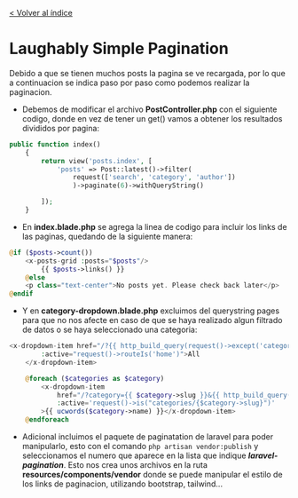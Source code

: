 [< Volver al índice](../index.md)

# Laughably Simple Pagination

Debido a que se tienen muchos posts la pagina se ve recargada, por lo que a continuacion se indica paso por paso como podemos realizar la paginacion.

- Debemos de modificar el archivo **PostController.php** con el siguiente codigo, donde en vez de tener un get() vamos a obtener los resultados divididos por pagina:

```php
public function index()
    {
        return view('posts.index', [
            'posts' => Post::latest()->filter(
                request(['search', 'category', 'author'])
                )->paginate(6)->withQueryString()

        ]);
    }
```

- En **index.blade.php** se agrega la linea de codigo para incluir los links de las paginas, quedando de la siguiente manera:

```php
@if ($posts->count())
    <x-posts-grid :posts="$posts"/>
        {{ $posts->links() }}
    @else
    <p class="text-center">No posts yet. Please check back later</p>
@endif
```

- Y en **category-dropdown.blade.php** excluimos del querystring pages para que no nos afecte en caso de que se haya realizado algun filtrado de datos o se haya seleccionado una categoria:

```php
<x-dropdown-item href="/?{{ http_build_query(request()->except('category', 'page')) }}"
        :active="request()->routeIs('home')">All
    </x-dropdown-item>

    @foreach ($categories as $category)
        <x-dropdown-item
            href="/?category={{ $category->slug }}&{{ http_build_query(request()->except('category', 'page')) }}"
            :active='request()->is("categories/{$category->slug}")'
        >{{ ucwords($category->name) }}</x-dropdown-item>
    @endforeach
```

- Adicional incluimos el paquete de paginatation de laravel para poder manipularlo, esto con el comando `php artisan vendor:publish` y seleccionamos el numero que aparece en la lista que indique ***laravel-pagination***. Esto nos crea unos archivos en la ruta **resources/components/vendor** donde se puede manipular el estilo de los links de paginacion, utilizando bootstrap, tailwind... 
